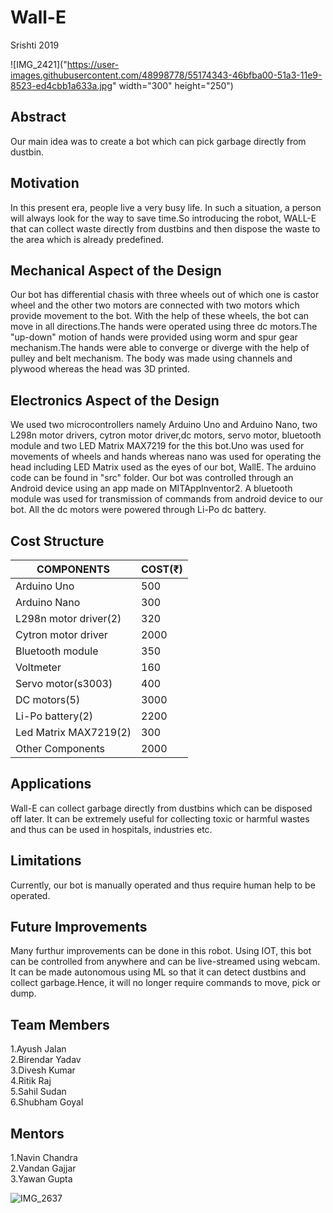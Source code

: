 # Wall-E
Srishti 2019

![IMG_2421]("https://user-images.githubusercontent.com/48998778/55174343-46bfba00-51a3-11e9-8523-ed4cbb1a633a.jpg" width="300" height="250")




## Abstract
Our main idea was to create a bot which can pick garbage directly from dustbin.


## Motivation
In this present era, people live a very busy life. In such a situation, a person will always look for the way to save
time.So introducing the robot, WALL-E that can collect waste directly from dustbins and  then dispose the waste to the area which is already predefined. 



## Mechanical Aspect of the Design


Our bot has differential chasis with  three wheels out of which one is castor wheel and the other two motors are connected with two motors which provide movement to the bot.
With the help of these wheels, the bot can move in all directions.The hands were operated using three dc motors.The "up-down" motion of hands were provided  using worm and spur gear mechanism.The hands were able to converge or diverge with the help of pulley and belt mechanism.
The body was made using channels and plywood whereas the head was 3D printed.


## Electronics Aspect of the Design
We used two microcontrollers namely Arduino Uno and Arduino Nano, two L298n motor drivers, cytron motor driver,dc motors, servo motor,  bluetooth module and two LED Matrix MAX7219 for the this bot.Uno was used for movements of wheels and hands whereas nano was used for operating the head including LED Matrix used as the eyes of our bot, WallE.
The arduino code can be found in "src" folder. Our bot was controlled through an Android device using an app made on MITAppInventor2. A bluetooth module was used for transmission of commands from android device to our bot. All the dc motors were powered through Li-Po dc battery.


## Cost Structure
|COMPONENTS | COST(₹)|
|----|------|
|Arduino Uno|500|
|Arduino Nano|300|
|L298n motor driver(2)|320|
|Cytron motor driver|2000|
|Bluetooth module|350|
|Voltmeter|160|
|Servo motor(s3003)|400|
|DC motors(5)|3000|
|Li-Po battery(2)|2200|
|Led Matrix MAX7219(2)|300|
|Other Components|2000|


## Applications
Wall-E can collect garbage directly from dustbins which can be disposed off later. It can be extremely useful for collecting toxic or harmful wastes and thus can be used in hospitals, industries etc. 


## Limitations
Currently, our bot is manually operated and thus require human help to be operated.


## Future Improvements
Many furthur improvements can be done in this robot. Using IOT, this bot can be controlled from anywhere and can be live-streamed using webcam.
It can be made autonomous using ML so that it can detect dustbins and collect garbage.Hence, it will no longer require commands to move, pick or dump.



## Team Members

1.Ayush Jalan   
2.Birendar Yadav   
3.Divesh Kumar   
4.Ritik Raj    
5.Sahil Sudan    
6.Shubham Goyal  



## Mentors

1.Navin Chandra    
2.Vandan Gajjar   
3.Yawan Gupta

![IMG_2637](https://user-images.githubusercontent.com/48998778/55175039-9357c500-51a4-11e9-9399-fb1e1b2defa3.JPG)

